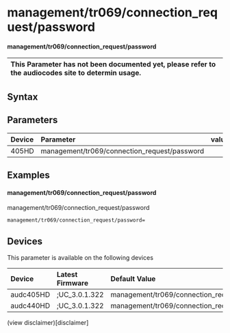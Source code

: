 ﻿---
description: management/tr069/connection_request/password
search: false
---

# management/tr069/connection_request/password

#### management/tr069/connection_request/password


| This Parameter has not been documented yet, please refer to the audiocodes site to determin usage.  | 
| :--- |

## Syntax

## Parameters
|Device|Parameter|value|Description|
|:---|:---|:---|:---|
| 405HD | management/tr069/connection_request/password |  |  |

## Examples
#### management/tr069/connection_request/password

management/tr069/connection_request/password

```
management/tr069/connection_request/password=
```

## Devices
This parameter is available on the following devices

| Device | Latest Firmware | Default Value |
|:---|:---|:---|
| audc405HD | ;UC_3.0.1.322 | management/tr069/connection_request/password= 
| audc440HD | ;UC_3.0.1.322 | management/tr069/connection_request/password= 

(view disclaimer)[disclaimer]
